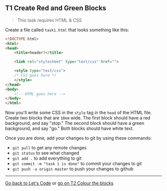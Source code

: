 ## T1 Create Red and Green Blocks

> This task requires HTML & CSS

Create a file called `task1.html` that looks something like this:

```html
<!DOCTYPE html>
<html>
<head>
	<title>header!</title>

	<link rel="stylesheet" type="text/css" href="">

	<style type="text/css">
	/* CSS goes here */
	</style>
</head>
<body>
	<!-- HTML goes here -->
</body>
</html>
```

Now you'll write some CSS in the `style` tag in the `head` of the HTML file. Create two blocks that are `10em` wide. The first block should have a red background, and say "stop." The second block should have a green background, and say "go." Both blocks should have white text.

Once you are done, add your changes to git by using these commands:

* `git pull` to get any remote changes
* `git status` to see what changed
* `git add .` to add everything to git
* `git commit -m "task 1 is done"` to commit your changes to git
*  `git push -u origin master` to push your changes to github

---

[Go back to Let's Code](lets_code.md) or [go on T2 Colour the blocks](t2-colour-the-blocks.md)
